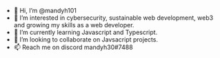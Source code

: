 - 👋 Hi, I’m @mandyh101
- 👀 I’m interested in cybersecurity, sustainable web development, web3 and growing my skills as a web developer.
- 🌱 I’m currently learning Javascript and Typescript.
- 💞️ I’m looking to collaborate on Javsacript projects.
- 📫 Reach me on discord mandyh30#7488

<!---
mandyh101/mandyh101 is a ✨ special ✨ repository because its `README.md` (this file) appears on your GitHub profile.
You can click the Preview link to take a look at your changes.
--->
